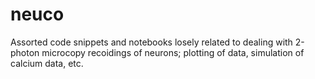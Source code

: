 # neuco

Assorted code snippets and notebooks losely related to dealing with 2-photon microcopy recoidings of neurons;
plotting of data, simulation of calcium data, etc. 
